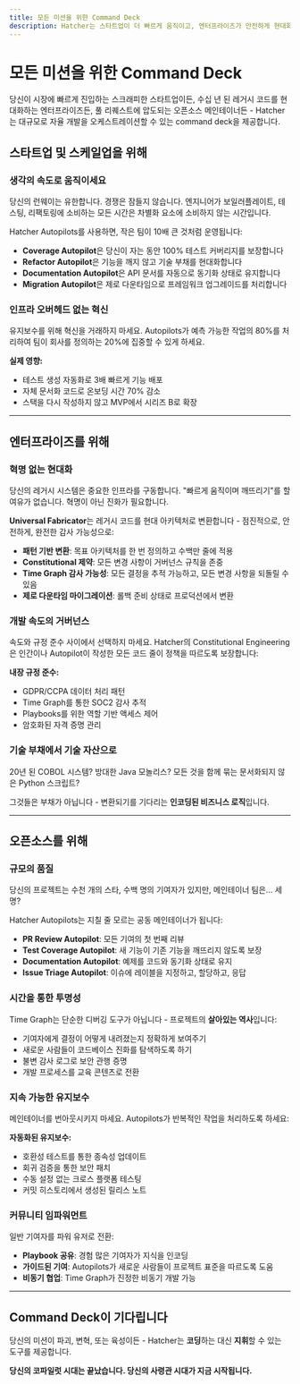 ```yaml
---
title: 모든 미션을 위한 Command Deck
description: Hatcher는 스타트업이 더 빠르게 움직이고, 엔터프라이즈가 안전하게 현대화하며, 오픈소스 프로젝트가 규모에서 품질을 유지할 수 있도록 지원합니다.
---
```


# 모든 미션을 위한 Command Deck

당신이 시장에 빠르게 진입하는 스크래피한 스타트업이든, 수십 년 된 레거시 코드를 현대화하는 엔터프라이즈든, 풀 리퀘스트에 압도되는 오픈소스 메인테이너든 - Hatcher는 대규모로 자율 개발을 오케스트레이션할 수 있는 command deck을 제공합니다.

## 스타트업 및 스케일업을 위해

### **생각의 속도로 움직이세요**

당신의 런웨이는 유한합니다. 경쟁은 잠들지 않습니다. 엔지니어가 보일러플레이트, 테스팅, 리팩토링에 소비하는 모든 시간은 차별화 요소에 소비하지 않는 시간입니다.

Hatcher Autopilots를 사용하면, 작은 팀이 10배 큰 것처럼 운영됩니다:

- **Coverage Autopilot**은 당신이 자는 동안 100% 테스트 커버리지를 보장합니다
- **Refactor Autopilot**은 기능을 깨지 않고 기술 부채를 현대화합니다
- **Documentation Autopilot**은 API 문서를 자동으로 동기화 상태로 유지합니다
- **Migration Autopilot**은 제로 다운타임으로 프레임워크 업그레이드를 처리합니다

### **인프라 오버헤드 없는 혁신**

유지보수를 위해 혁신을 거래하지 마세요. Autopilots가 예측 가능한 작업의 80%를 처리하여 팀이 회사를 정의하는 20%에 집중할 수 있게 하세요.

**실제 영향:**

- 테스트 생성 자동화로 3배 빠르게 기능 배포
- 자체 문서화 코드로 온보딩 시간 70% 감소
- 스택을 다시 작성하지 않고 MVP에서 시리즈 B로 확장

---

## 엔터프라이즈를 위해

### **혁명 없는 현대화**

당신의 레거시 시스템은 중요한 인프라를 구동합니다. "빠르게 움직이며 깨뜨리기"를 할 여유가 없습니다. 혁명이 아닌 진화가 필요합니다.

**Universal Fabricator**는 레거시 코드를 현대 아키텍처로 변환합니다 - 점진적으로, 안전하게, 완전한 감사 가능성으로:

- **패턴 기반 변환**: 목표 아키텍처를 한 번 정의하고 수백만 줄에 적용
- **Constitutional 제약**: 모든 변경 사항이 거버넌스 규칙을 존중
- **Time Graph 감사 가능성**: 모든 결정을 추적 가능하고, 모든 변경 사항을 되돌릴 수 있음
- **제로 다운타임 마이그레이션**: 롤백 준비 상태로 프로덕션에서 변환

### **개발 속도의 거버넌스**

속도와 규정 준수 사이에서 선택하지 마세요. Hatcher의 Constitutional Engineering은 인간이나 Autopilot이 작성한 모든 코드 줄이 정책을 따르도록 보장합니다:

**내장 규정 준수:**

- GDPR/CCPA 데이터 처리 패턴
- Time Graph를 통한 SOC2 감사 추적
- Playbooks를 위한 역할 기반 액세스 제어
- 암호화된 자격 증명 관리

### **기술 부채에서 기술 자산으로**

20년 된 COBOL 시스템? 방대한 Java 모놀리스? 모든 것을 함께 묶는 문서화되지 않은 Python 스크립트?

그것들은 부채가 아닙니다 - 변환되기를 기다리는 **인코딩된 비즈니스 로직**입니다.

---

## 오픈소스를 위해

### **규모의 품질**

당신의 프로젝트는 수천 개의 스타, 수백 명의 기여자가 있지만, 메인테이너 팀은... 세 명?

Hatcher Autopilots는 지칠 줄 모르는 공동 메인테이너가 됩니다:

- **PR Review Autopilot**: 모든 기여의 첫 번째 리뷰
- **Test Coverage Autopilot**: 새 기능이 기존 기능을 깨뜨리지 않도록 보장
- **Documentation Autopilot**: 예제를 코드와 동기화 상태로 유지
- **Issue Triage Autopilot**: 이슈에 레이블을 지정하고, 할당하고, 응답

### **시간을 통한 투명성**

Time Graph는 단순한 디버깅 도구가 아닙니다 - 프로젝트의 **살아있는 역사**입니다:

- 기여자에게 결정이 어떻게 내려졌는지 정확하게 보여주기
- 새로운 사람들이 코드베이스 진화를 탐색하도록 하기
- 불변 감사 로그로 보안 관행 증명
- 개발 프로세스를 교육 콘텐츠로 전환

### **지속 가능한 유지보수**

메인테이너를 번아웃시키지 마세요. Autopilots가 반복적인 작업을 처리하도록 하세요:

**자동화된 유지보수:**

- 호환성 테스트를 통한 종속성 업데이트
- 회귀 검증을 통한 보안 패치
- 수동 설정 없는 크로스 플랫폼 테스팅
- 커밋 히스토리에서 생성된 릴리스 노트

### **커뮤니티 임파워먼트**

일반 기여자를 파워 유저로 전환:

- **Playbook 공유**: 경험 많은 기여자가 지식을 인코딩
- **가이드된 기여**: Autopilots가 새로운 사람들이 프로젝트 표준을 따르도록 도움
- **비동기 협업**: Time Graph가 진정한 비동기 개발 가능

---

## Command Deck이 기다립니다

당신의 미션이 파괴, 변혁, 또는 육성이든 - Hatcher는 **코딩**하는 대신 **지휘**할 수 있는 도구를 제공합니다.

**당신의 코파일럿 시대는 끝났습니다. 당신의 사령관 시대가 지금 시작됩니다.**

<PageCTA
  title="당신의 Command 스타일 찾기"
  subtitle="파괴하든, 변혁하든, 육성하든—Hatcher는 당신에게 적응합니다"
  buttonText="지휘 시작하기"
  buttonLink="/ko/getting-started"
  buttonStyle="secondary"
  footer="코파일럿에서 사령관으로. 당신의 진화가 여기서 시작됩니다."
/>
